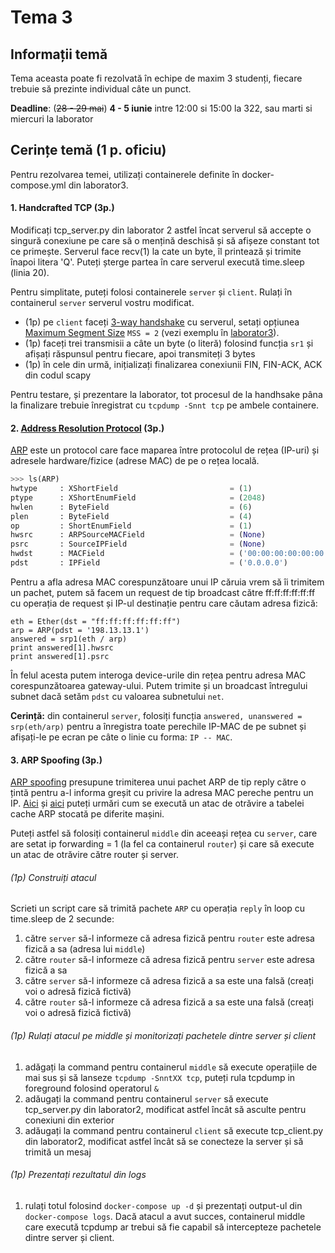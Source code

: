 # Tema 3

## Informații temă
Tema aceasta poate fi rezolvată în echipe de maxim 3 studenți, fiecare trebuie să prezinte individual câte un punct.

**Deadline**: (~~28 - 29 mai~~) **4 - 5 iunie** intre 12:00 si 15:00 la 322, sau marti si miercuri la laborator

## Cerințe temă (1 p. oficiu)
Pentru rezolvarea temei, utilizați containerele definite în docker-compose.yml din laborator3.

#### 1. Handcrafted TCP (3p.)
Modificați tcp_server.py din laborator 2 astfel încat serverul să accepte o singură conexiune pe care să o mențină deschisă și să afișeze constant tot ce primește. Serverul face recv(1) la cate un byte, îl printează și trimite înapoi litera 'Q'. Puteți șterge partea în care serverul execută time.sleep (linia 20).

Pentru simplitate, puteți folosi containerele `server` și `client`. Rulați în containerul `server` serverul vostru modificat.

- (1p) pe `client` faceți [3-way handshake](https://github.com/senisioi/computer-networks/blob/master/laborator3/src/tcp_handshake.py) cu serverul, setați opțiunea [Maximum Segment Size](https://www.incapsula.com/blog/mtu-mss-explained.html) `MSS = 2` (vezi exemplu în [laborator3](https://github.com/senisioi/computer-networks/blob/master/laborator3/README.md#tcp_options)). 
- (1p) faceți trei transmisii a câte un byte (o literă) folosind funcția `sr1` și afișați răspunsul pentru fiecare, apoi transmiteți 3 bytes
- (1p) în cele din urmă, inițializați finalizarea conexiunii FIN, FIN-ACK, ACK din codul scapy

Pentru testare, și prezentare la laborator, tot procesul de la handhsake pâna la finalizare trebuie înregistrat cu `tcpdump -Snnt tcp` pe ambele containere.


#### 2. [Address Resolution Protocol](http://www.erg.abdn.ac.uk/users/gorry/course/inet-pages/arp.html) (3p.)
[ARP](https://www.youtube.com/watch?v=QPi5Nvxaosw) este un protocol care face maparea între protocolul de rețea (IP-uri) și adresele hardware/fizice (adrese MAC) de pe o rețea locală.
```python
>>> ls(ARP)
hwtype     : XShortField                         = (1)                     # ce tip de adresă fizică, 1 pt MAC-uri
ptype      : XShortEnumField                     = (2048)                  # protocolul folosit, similar cu EthType 
hwlen      : ByteField                           = (6)                     # dimensiunea adresei MAC (6 octeti)
plen       : ByteField                           = (4)                     # dimensiunea adresei IP (pentru v4, 4 octeti)
op         : ShortEnumField                      = (1)                     # operațiunea 1 pentru request, 0 pentru reply   
hwsrc      : ARPSourceMACField                   = (None)                  # adresa MAC sursă
psrc       : SourceIPField                       = (None)                  # adresa IP sursă
hwdst      : MACField                            = ('00:00:00:00:00:00')   # adresa MAC destinație
pdst       : IPField                             = ('0.0.0.0')             # adresa IP destinație (poate fi și un subnet)
```
Pentru a afla adresa MAC corespunzătoare unui IP căruia vrem să îi trimitem un pachet, putem să facem un request de tip broadcast către ff:ff:ff:ff:ff:ff cu operația de request și IP-ul destinație pentru care căutam adresa fizică:
```
eth = Ether(dst = "ff:ff:ff:ff:ff:ff")
arp = ARP(pdst = '198.13.13.1')
answered = srp1(eth / arp)
print answered[1].hwsrc
print answered[1].psrc
```
În felul acesta putem interoga device-urile din rețea pentru adresa MAC corespunzătoarea gateway-ului. Putem trimite și un broadcast întregului subnet dacă setăm `pdst` cu valoarea subnetului `net`. 

**Cerință:** din containerul `server`, folosiți funcția `answered, unanswered = srp(eth/arp)` pentru a înregistra toate perechile IP-MAC de pe subnet și afișați-le pe ecran pe câte o linie cu forma: `IP -- MAC`.

#### 3. ARP Spoofing (3p.)
[ARP spoofing](https://samsclass.info/124/proj11/P13xN-arpspoof.html) presupune trimiterea unui pachet ARP de tip reply către o țintă pentru a-l informa greșit cu privire la adresa MAC pereche pentru un IP. [Aici](https://medium.com/@ismailakkila/black-hat-python-arp-cache-poisoning-with-scapy-7cb1d8b9d242) și [aici](https://www.youtube.com/watch?v=hI9J_tnNDCc) puteți urmări cum se execută un atac de otrăvire a tabelei cache ARP stocată pe diferite mașini. 

Puteți astfel să folosiți containerul `middle` din aceeași rețea cu `server`, care are setat ip forwarding = 1 (la fel ca containerul `router`) și care să execute un atac de otrăvire către router și server.

###### (1p) Construiți atacul
Scrieti un script care să trimită pachete `ARP` cu operația `reply` în loop cu time.sleep de 2 secunde:
1. către `server` să-l informeze că adresa fizică pentru `router` este adresa fizică a sa (adresa lui `middle`)
2. către `router` să-l informeze că adresa fizică pentru `server` este adresa fizică a sa
3. către `server` să-l informeze că adresa fizică a sa este una falsă (creați voi o adresă fizică fictivă)
3. către `router` să-l informeze că adresa fizică a sa este una falsă (creați voi o adresă fizică fictivă)

###### (1p) Rulați atacul pe middle și monitorizați pachetele dintre server și client
1. adăgați la command pentru containerul `middle` să execute operațiile de mai sus și să lanseze `tcpdump -SnntXX tcp`, puteți rula tcpdump in foreground folosind operatorul `&`
2. adăugați la command pentru containerul `server` să execute tcp_server.py din laborator2, modificat astfel încât să asculte pentru conexiuni din exterior
3. adăugați la command pentru containerul `client` să execute tcp_client.py din laborator2, modificat astfel încât să se conecteze la server și să trimită un mesaj

###### (1p) Prezentați rezultatul din logs
1. rulați totul folosind `docker-compose up -d` și prezentați output-ul din `docker-compose logs`. Dacă atacul a avut succes, containerul middle care execută tcpdump ar trebui să fie capabil să intercepteze pachetele dintre server și client.
